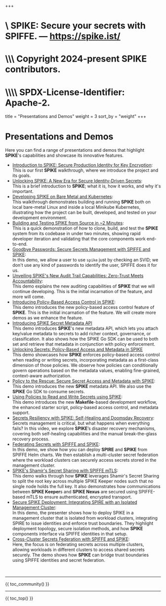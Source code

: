 +++
#    \\ SPIKE: Secure your secrets with SPIFFE. — https://spike.ist/
#  \\\\\ Copyright 2024-present SPIKE contributors.
# \\\\\\\ SPDX-License-Identifier: Apache-2.

title = "Presentations and Demos"
weight = 3
sort_by = "weight"
+++

# Presentations and Demos

Here you can find a range of presentations and demos that highlight **SPIKE**'s
capabilities and showcase its innovative features.

* [Introduction to SPIKE: Secure Production Identity for Key
  Encryption][spike]:<br>
  This is our first **SPIKE** walkthrough, where we introduce the project and
  its goals.
* [Unlocking SPIKE: A New Era for Secure Identity-Driven
  Secrets][spike-intro]:<br>
  This is a brief introduction to **SPIKE**; what it is, how it works, and why
  it's important.
* [Developing SPIKE on Bare Metal and Kubernetes][spike-dev]:<br>
  This walkthrough demonstrates building and running **SPIKE** both on local
  bare-metal Linux and inside a local Minikube Kubernetes, illustrating how the
  project can be built, developed, and tested on your development environment.
* [Building and Testing SPIKE from Source in ~2 Minutes][spike-in-2]:<br>
  This is a quick demonstration of how to clone, build, and test the **SPIKE**
  system from its codebase in under two minutes, showing rapid developer
  iteration and validating that the core components work end-to-end.
* [Goodbye Passwords: Secure Secrets Management with SPIFFE
  and SPIKE][spike-passwordless]:<br>
  In this demo, we allow a user to use `spike` just by checking an SVID; we 
  don't use any kind of passwords to identify the user, SPIFFE does it for us.
* [Unveiling SPIKE's New Audit Trail Capabilities: Zero-Trust Meets
  Accountability][spike-audits]:<br>
  This demo explains the new auditing capabilities of **SPIKE** that we will
  continue developing. This is the initial incarnation of the feature, and
  more will come.
* [Introducing Policy-Based Access Control in SPIKE][spike-policy]:<br>
  This demo introduces the new policy-based access control feature of **SPIKE**.
  This is the initial incarnation of the feature. We will create more demos
  as we enhance the feature.
* [Introducing SPIKE Secret Metadata API][spike-metadata-intro]<br>
  This demo introduces **SPIKE**'s new metadata API, which lets you attach
  key/value metadata to secrets to add richer context, governance, or
  classification. It also shows how the SPIKE Go SDK can be used to both set
  and retrieve that metadata in conjunction with policy enforcement.
* [Unlocking Secrets: Policy-Based Access and Metadata in 
  SPIKE][spike-policy-access]<br>
  This demo showcases how **SPIKE** enforces policy-based access control when
  reading or writing secrets, incorporating metadata as a first-class dimension
  of those policies. We observe how policies can conditionally govern operations
  based on the metadata values, enabling fine-grained, context-aware
  authorization.
* [Policy to the Rescue: Secure Secret Access and Metadata with
  SPIKE][spike-metadata]:<br>
  This demo introduces the new **SPIKE** metadata API. We also use the **SPIKE**
  Go SDK to consume secrets.
* [Using Policies to Read and Write Secrets using SPIKE][spike-policies]:<br>
  This demo introduces the new **Makefile**-based development workflow, the
  enhanced starter script, policy-based access control, and metadata support.
* [Secrets Resiliency with SPIKE: Self-Healing and Doomsday
  Recovery][spike-doomsday]:<br>
  Secrets management is critical, but what happens when everything fails? In 
  this video, we explore **SPIKE**’s disaster recovery mechanisms, covering both 
  self-healing capabilities and the manual break-the-glass recovery process.
* [Federating Secrets with SPIFFE and SPIKE][spike-federated]:<br>
  In this demo, we show how you can deploy **SPIRE** and **SPIKE** from SPIFFE
  Helm charts. We then establish a multi-cluster secret federation where 
  the workload clusters can securely access secrets stored in the management
  cluster.
* [SPIKE's Shamir's Secret Sharing with SPIFFE mTLS][spike-shamir]:<br>
  This demo walks through how **SPIKE** leverages Shamir's Secret Sharing to split
  the root key across multiple SPIKE Keeper nodes such that no single node holds 
  the full key. It also demonstrates how communications between **SPIKE
  Keeper**s and **SPIKE Nexus** are secured using SPIFFE-based mTLS to ensure
  authenticated, encrypted transport.
* [Secure SPIKE Deployment: Integrating SPIRE with an Isolated Management
  Cluster][secure-spike]:<br>
  In this demo, the presenter shows how to deploy SPIKE in a management cluster
  that is isolated from workload clusters, integrating SPIRE to issue identities
  and enforce trust boundaries. They highlight deployment topology, secure
  isolation methods, and how **SPIKE** components interface via SPIFFE
  identities in that setup.
* [Cross-Cluster Secrets Federation with SPIFFE and
  SPIKE][spike-fed-secrets]:<br>
  Here, the focus is on federating secrets across multiple clusters, allowing
  workloads in different clusters to access shared secrets securely. The demo
  shows how **SPIKE** can bridge trust boundaries using SPIFFE identities and
  secret federation.

[spike-shamir]: https://youtu.be/N2uAeFwxf90?si=CfZXPbQtWOKzE6Sd
[secure-spike]: https://youtu.be/BHtl_wGN-KY?si=pf1CZBf6NX4P5U5m
[spike-dev]: https://youtu.be/AdJblx6NLOU?si=y9mZ053mTLHNUQve
[spike-fed-secrets]: https://youtu.be/-AtHyqakbeY?si=eb16L9wb0LhonE_i
[spike-in-2]: https://youtu.be/Rl6pBvxffA0?si=dUkeBkB1yLxML5Yw
[spike]: https://youtu.be/Eeis67-3dd0?si=Z_vM1pOXhQG0ip-o
[spike-intro]: https://youtu.be/NEvQpTeKFp0?si=iuYx9xL_aA6SHECv
[spike-jwt]: https://youtu.be/ZT1f67N8vLA?si=k4a79C40-v3aqIj8
[spike-passwordless]: https://youtu.be/Tk8EERYjATo?si=JE8UR-F16nRE8rVs
[spike-audits]: https://youtu.be/EnIsDbQqUEs?si=WgqNXeUzBVPZdn7w
[spike-policy]: https://youtu.be/KGxHxgtHptI?si=0ljNrKKm0q138pcn
[spike-policy-access]: https://youtu.be/pyi26rIJbnI?si=ZZhGCNYhecc3TCQD
[spike-metadata]: https://youtu.be/OSr5VahEE0E?si=p_JV5IhtwmC8FA3S
[spike-metadata-intro]: https://youtu.be/OSr5VahEE0E?si=7Q4kfKdBU_2atwlC
[spike-policies]: https://youtu.be/cwNMHDzLP5Y?si=eFQcUlm212pOufBF
[spike-doomsday]: https://youtu.be/MX8dIUDC9iI?si=vGInHbBd3Vv0Iion
[spike-federated]: https://youtu.be/xGAg_zBvJrg?si=bEz2uJwQnalSOAMw

<p>&nbsp;</p>

----

{{ toc_community() }}

----

{{ toc_top() }}
